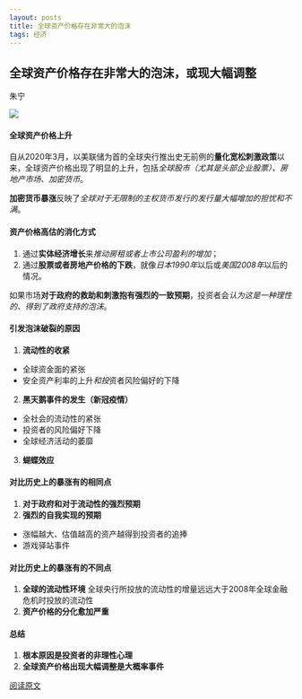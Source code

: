 ```yaml
---
layout: posts
title: 全球资产价格存在非常大的泡沫
tags: 经济
---
```



## 全球资产价格存在非常大的泡沫，或现大幅调整

朱宁

![](http://8.134.51.249/images/%E7%BE%8E%E5%9B%BE/%E9%BB%91%E9%BE%99%E6%B1%9F%E7%9C%81%E5%A4%A7%E5%BA%86%E5%B8%82%E9%BB%8E%E6%98%8E%E6%B9%96%E5%A4%9C%E6%99%AF.jpg)

#### 全球资产价格上升

自从2020年3月，以美联储为首的全球央行推出史无前例的**量化宽松刺激政策**以来，全球资产价格出现了明显的上升，包括*全球股市（尤其是头部企业股票）、房地产市场、加密货币*。

**加密货币暴涨**反映了*全球对于无限制的主权货币发行的发行量大幅增加的担忧和不满*。

#### 资产价格高估的消化方式
1. 通过**实体经济增长**来*推动房租或者上市公司盈利的增加*；
2. 通过**股票或者房地产价格的下跌**，就像*日本1990年*以后或*美国2008年*以后的情况。

如果市场**对于政府的救助和刺激抱有强烈的一致预期**，投资者会*认为这是一种理性的、得到了政府支持的泡沫*。

#### 引发泡沫破裂的原因



1. **流动性的收紧**
* 全球资金面的紧张
* 安全资产利率的上升*和投*资者风险偏好的下降

2. **黑天鹅事件的发生（新冠疫情）**
* 全社会的流动性的紧张
* 投资者的风险偏好下降
* 全球经济活动的萎靡

3. **蝴蝶效应**

#### 对比历史上的暴涨有的相同点

1. **对于政府和对于流动性的强烈预期**
2. **强烈的自我实现的预期**
* 涨幅越大、估值越高的资产越得到投资者的追捧
* 游戏驿站事件

#### 对比历史上的暴涨有的不同点
1. **全球的流动性环境**
全球央行所投放的流动性的增量远远大于2008年全球金融危机时投放的流动性
2.  **资产价格的分化愈加严重**

#### 总结
1. **根本原因是投资者的非理性心理**
2. **全球资产价格出现大幅调整是大概率事件**

[阅读原文](https://m.huxiu.com/article/411050.html)

